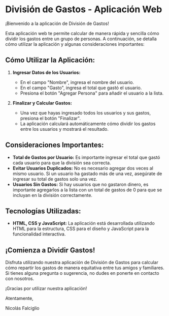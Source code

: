 # División de Gastos - Aplicación Web

¡Bienvenido a la aplicación de División de Gastos!

Esta aplicación web te permite calcular de manera rápida y sencilla cómo dividir los gastos entre un grupo de personas. A continuación, se detalla cómo utilizar la aplicación y algunas consideraciones importantes:

## Cómo Utilizar la Aplicación:

1. **Ingresar Datos de los Usuarios:**
   - En el campo "Nombre", ingresa el nombre del usuario.
   - En el campo "Gasto", ingresa el total que gastó el usuario.
   - Presiona el botón "Agregar Persona" para añadir el usuario a la lista.

2. **Finalizar y Calcular Gastos:**
   - Una vez que hayas ingresado todos los usuarios y sus gastos, presiona el botón "Finalizar".
   - La aplicación calculará automáticamente cómo dividir los gastos entre los usuarios y mostrará el resultado.

## Consideraciones Importantes:

- **Total de Gastos por Usuario:** Es importante ingresar el total que gastó cada usuario para que la división sea correcta.
- **Evitar Usuarios Duplicados:** No es necesario agregar dos veces al mismo usuario. Si un usuario ha gastado más de una vez, asegúrate de ingresar su total de gastos solo una vez.
- **Usuarios Sin Gastos:** Si hay usuarios que no gastaron dinero, es importante agregarlos a la lista con un total de gastos de 0 para que se incluyan en la división correctamente.

## Tecnologías Utilizadas:

- **HTML, CSS y JavaScript:** La aplicación está desarrollada utilizando HTML para la estructura, CSS para el diseño y JavaScript para la funcionalidad interactiva.

## ¡Comienza a Dividir Gastos!

Disfruta utilizando nuestra aplicación de División de Gastos para calcular cómo repartir los gastos de manera equitativa entre tus amigos y familiares. Si tienes alguna pregunta o sugerencia, no dudes en ponerte en contacto con nosotros.

¡Gracias por utilizar nuestra aplicación!

Atentamente,

Nicolás Falciglio

